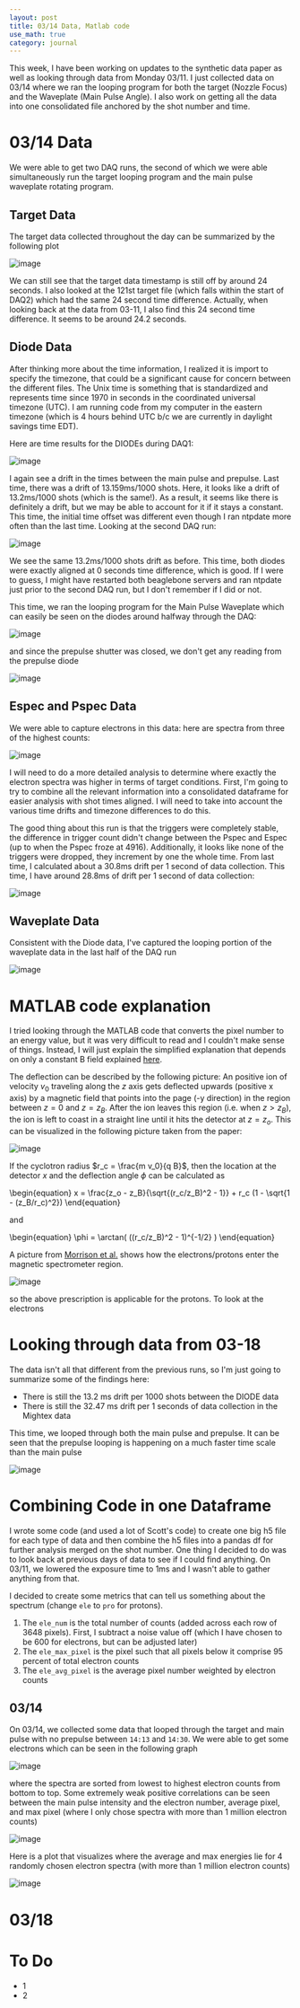 ```yaml
---
layout: post
title: 03/14 Data, Matlab code
use_math: true
category: journal
---
```

This week, I have been working on updates to the synthetic data paper as well as looking through data from Monday 03/11. I just collected data on 03/14 where we ran the looping program for both the target (Nozzle Focus) and the Waveplate (Main Pulse Angle). I also work on getting all the data into one consolidated file anchored by the shot number and time.

# 03/14 Data
We were able to get two DAQ runs, the second of which we were able simultaneously run the target looping program and the main pulse waveplate rotating program.

## Target Data
The target data collected throughout the day can be summarized by the following plot

![image](https://github.com/ronak-n-desai/ronak-n-desai.github.io/assets/98538788/e65be187-ee82-4843-85b1-1dcac0a28725)

We can still see that the target data timestamp is still off by around 24 seconds. I also looked at the 121st target file (which falls within the start of DAQ2) which had the same 24 second time difference. Actually, when looking back at the data from 03-11, I also find this 24 second time difference. It seems to be around 24.2 seconds.

## Diode Data

After thinking more about the time information, I realized it is import to specify the timezone, that could be a significant cause for concern between the different files. The Unix time is something that is standardized and represents time since 1970 in seconds in the coordinated universal timezone (UTC). I am running code from my computer in the eastern timezone (which is 4 hours behind UTC b/c we are currently in daylight savings time EDT). 

Here are time results for the DIODEs during DAQ1:

![image](https://github.com/ronak-n-desai/ronak-n-desai.github.io/assets/98538788/332865f3-96f5-4b76-9cd1-05a290e42906)

I again see a drift in the times between the main pulse and prepulse. Last time, there was a drift of 13.159ms/1000 shots. Here, it looks like a drift of 13.2ms/1000 shots (which is the same!). As a result, it seems like there is definitely a drift, but we may be able to account for it if it stays a constant. This time, the initial time offset was different even though I ran ntpdate more often than the last time. Looking at the second DAQ run:

![image](https://github.com/ronak-n-desai/ronak-n-desai.github.io/assets/98538788/22603db9-544b-43b1-96e9-82fc3d818463)

We see the same 13.2ms/1000 shots drift as before. This time, both diodes were exactly aligned at 0 seconds time difference, which is good. If I were to guess, I might have restarted both beaglebone servers and ran ntpdate just prior to the second DAQ run, but I don't remember if I did or not.

This time, we ran the looping program for the Main Pulse Waveplate which can easily be seen on the diodes around halfway through the DAQ: 

![image](https://github.com/ronak-n-desai/ronak-n-desai.github.io/assets/98538788/3792ddcc-a962-4ed0-b035-cfb69014d1aa)

and since the prepulse shutter was closed, we don't get any reading from the prepulse diode

![image](https://github.com/ronak-n-desai/ronak-n-desai.github.io/assets/98538788/161d0779-c9cc-4982-ac93-5a9de1190ada)

## Espec and Pspec Data

We were able to capture electrons in this data: here are spectra from three of the highest counts: 

![image](https://github.com/ronak-n-desai/ronak-n-desai.github.io/assets/98538788/d465174c-ad47-4a48-af45-951dcff80679)

I will need to do a more detailed analysis to determine where exactly the electron spectra was higher in terms of target conditions. First, I'm going to try to combine all the relevant information into a consolidated dataframe for easier analysis with shot times aligned. I will need to take into account the various time drifts and timezone differences to do this.

The good thing about this run is that the triggers were completely stable, the difference in trigger count didn't change between the Pspec and Espec (up to when the Pspec froze at 4916). Additionally, it looks like none of the triggers were dropped, they increment by one the whole time. From last time, I calculated about a 30.8ms drift per 1 second of data collection. This time, I have around 28.8ms of drift per 1 second of data collection:

![image](https://github.com/ronak-n-desai/ronak-n-desai.github.io/assets/98538788/de9cedf6-8aa6-4f91-895a-5efef5fd1333)

## Waveplate Data

Consistent with the Diode data, I've captured the looping portion of the waveplate data in the last half of the DAQ run

![image](https://github.com/ronak-n-desai/ronak-n-desai.github.io/assets/98538788/e035c78f-9574-441d-b417-5c7d974c7172)

# MATLAB code explanation
I tried looking through the MATLAB code that converts the pixel number to an energy value, but it was very difficult to read and I couldn't make sense of things. Instead, I will just explain the simplified explanation that depends on only a constant B field explained [here](https://pubs.aip.org/aip/rsi/article/82/3/033506/359441/Design-of-and-data-reduction-from-compact-Thomson). 

The deflection can be described by the following picture: An positive ion of velocity $v_0$ traveling along the $z$ axis gets deflected upwards (positive x axis) by a magnetic field that points into the page (-y direction) in the region between $z=0$ and $z=z_B$. After the ion leaves this region (i.e. when $z > z_B$), the ion is left to coast in a straight line until it hits the detector at $z = z_o$. This can be visualized in the following picture taken from the paper: 

![image](https://github.com/ronak-n-desai/ronak-n-desai.github.io/assets/98538788/3fe3455b-6cfe-473a-a3f4-c1291fe26ac1)

If the cyclotron radius $r_c = \frac{m v_0}{q B}$, then the location at the detector $x$ and the deflection angle $\phi$ can be calculated as 

\begin{equation}
  x = \frac{z_o  - z_B}{\sqrt{(r_c/z_B)^2 - 1}} + r_c (1 - \sqrt{1 - (z_B/r_c)^2})
\end{equation}

and 

\begin{equation}
  \phi = \arctan( ((r_c/z_B)^2 - 1)^{-1/2} )
\end{equation}

A picture from [Morrison et al.](https://iopscience.iop.org/article/10.1088/1367-2630/aaa8d1) shows how the electrons/protons enter the magnetic spectrometer region.

![image](https://github.com/ronak-n-desai/ronak-n-desai.github.io/assets/98538788/174c68e6-c3aa-4d1f-b459-b99909d41d48)

so the above prescription is applicable for the protons. To look at the electrons

# Looking through data from 03-18

The data isn't all that different from the previous runs, so I'm just going to summarize some of the findings here: 
- There is still the 13.2 ms drift per 1000 shots between the DIODE data
- There is still the 32.47 ms drift per 1 seconds of data collection in the Mightex data

This time, we looped through both the main pulse and prepulse. It can be seen that the prepulse looping is happening on a much faster time scale than the main pulse

![image](https://github.com/ronak-n-desai/ronak-n-desai.github.io/assets/98538788/c555d2ef-4b62-49ac-a09d-7ecdd4d723e5)


# Combining Code in one Dataframe

I wrote some code (and used a lot of Scott's code) to create one big h5 file for each type of data and then combine the h5 files into a pandas df for further analysis merged on the shot number. One thing I decided to do was to look back at previous days of data to see if I could find anything. On 03/11, we lowered the exposure time to 1ms and I wasn't able to gather anything from that. 

I decided to create some metrics that can tell us something about the spectrum (change `ele` to `pro` for protons). 
1. The `ele_num` is the total number of counts (added across each row of 3648 pixels). First, I subtract a noise value off (which I have chosen to be 600 for electrons, but can be adjusted later)
2. The `ele_max_pixel` is the pixel such that all pixels below it comprise 95 percent of total electron counts
3. The `ele_avg_pixel` is the average pixel number weighted by electron counts

## 03/14
On 03/14, we collected some data that looped through the target and main pulse with no prepulse between `14:13` and `14:30`. We were able to get some electrons which can be seen in the following graph

![image](https://github.com/ronak-n-desai/ronak-n-desai.github.io/assets/98538788/cca7c94b-295a-4294-9698-fd7793b199c2)

where the spectra are sorted from lowest to highest electron counts from bottom to top. Some extremely weak positive correlations can be seen between the main pulse intensity and the electron number, average pixel, and max pixel (where I only chose spectra with more than 1 million electron counts)

![image](https://github.com/ronak-n-desai/ronak-n-desai.github.io/assets/98538788/1d122e56-654c-4a3c-a37b-8634535938e7)

Here is a plot that visualizes where the average and max energies lie for 4 randomly chosen electron spectra (with more than 1 million electron counts)

![image](https://github.com/ronak-n-desai/ronak-n-desai.github.io/assets/98538788/f2ebe1ed-94e2-4c7f-b3b1-767ff881f6b7)

# 03/18


# To Do
- 1
- 2
